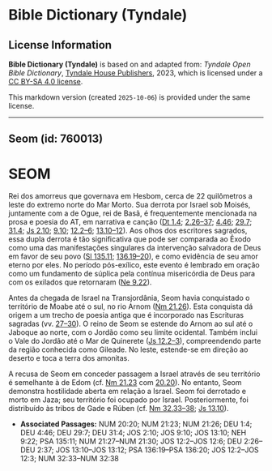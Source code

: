 # Bible Dictionary (Tyndale)

## License Information

**Bible Dictionary (Tyndale)** is based on and adapted from: _Tyndale Open Bible Dictionary_, [Tyndale House Publishers](https://tyndaleopenresources.com/), 2023, which is licensed under a [CC BY-SA 4.0 license](https://creativecommons.org/licenses/by-sa/4.0/legalcode.en).

This markdown version (created `2025-10-06`) is provided under the same license.



--------------------------------

## Seom (id: 760013)

SEOM
====

Rei dos amorreus que governava em Hesbom, cerca de 22 quilômetros a leste do extremo norte do Mar Morto. Sua derrota por Israel sob Moisés, juntamente com a de Ogue, rei de Basã, é frequentemente mencionada na prosa e poesia do AT, em narrativa e canção ([Dt 1\.4](https://ref.ly/Deut1:4); [2\.26–37](https://ref.ly/Deut2:26-Deut2:37); [4\.46](https://ref.ly/Deut4:46); [29\.7](https://ref.ly/Deut29:7); [31\.4](https://ref.ly/Deut31:4); [Js 2\.10](https://ref.ly/Josh2:10); [9\.10](https://ref.ly/Josh9:10); [12\.2–6](https://ref.ly/Josh12:2-Josh12:6); [13\.10–12](https://ref.ly/Josh13:10-Josh13:12)). Aos olhos dos escritores sagrados, essa dupla derrota é tão significativa que pode ser comparada ao Êxodo como uma das manifestações singulares da intervenção salvadora de Deus em favor de seu povo ([Sl 135\.11](https://ref.ly/Ps135:11); [136\.19–20](https://ref.ly/Ps136:19-Ps136:20)), e como evidência de seu amor eterno por eles. No período pós\-exílico, este evento é lembrado em oração como um fundamento de súplica pela contínua misericórdia de Deus para com os exilados que retornaram ([Ne 9\.22](https://ref.ly/Neh9:22)).

Antes da chegada de Israel na Transjordânia, Seom havia conquistado o território de Moabe até o sul, no rio Arnom ([Nm 21\.26](https://ref.ly/Num21:26)). Esta conquista dá origem a um trecho de poesia antiga que é incorporado nas Escrituras sagradas (vv. [27–30](https://ref.ly/Num21:27-Num21:30)). O reino de Seom se estende do Arnom ao sul até o Jaboque ao norte, com o Jordão como seu limite ocidental. Também inclui o Vale do Jordão até o Mar de Quinerete ([Js 12\.2–3](https://ref.ly/Josh12:2-Josh12:3)), compreendendo parte da região conhecida como Gileade. No leste, estende\-se em direção ao deserto e toca a terra dos amonitas.

A recusa de Seom em conceder passagem a Israel através de seu território é semelhante à de Edom (cf. [Nm 21\.23](https://ref.ly/Num21:23) com [20\.20](https://ref.ly/Num20:20)). No entanto, Seom demonstra hostilidade aberta em relação a Israel. Seom foi derrotado e morto em Jaza; seu território foi ocupado por Israel. Posteriormente, foi distribuído às tribos de Gade e Rúben (cf. [Nm 32\.33–38](https://ref.ly/Num32:33-Num32:38); [Js 13\.10](https://ref.ly/Josh13:10)).

* **Associated Passages:** NUM 20:20; NUM 21:23; NUM 21:26; DEU 1:4; DEU 4:46; DEU 29:7; DEU 31:4; JOS 2:10; JOS 9:10; JOS 13:10; NEH 9:22; PSA 135:11; NUM 21:27–NUM 21:30; JOS 12:2–JOS 12:6; DEU 2:26–DEU 2:37; JOS 13:10–JOS 13:12; PSA 136:19–PSA 136:20; JOS 12:2–JOS 12:3; NUM 32:33–NUM 32:38

